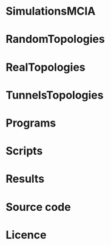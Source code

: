 # SimulationsMCIA

# RandomTopologies 

# RealTopologies

# TunnelsTopologies 

# Programs 

# Scripts 

# Results 

# Source code 

# Licence 